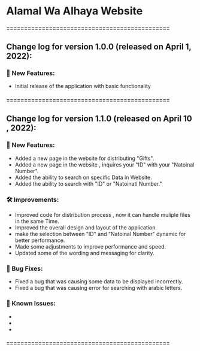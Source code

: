 # Alamal Wa Alhaya Website

#### ==============================================

## Change log for version 1.0.0 (released on April 1, 2022):

### 🎉 New Features:

  - Initial release of the application with basic functionality
  
#### ==============================================

## Change log for version 1.1.0 (released on April 10 , 2022):

### 🎉 New Features:

- Added a new page in the website for distributing "Gifts".
- Added a new page in the website , inquires your "ID" with your "Natoinal Number".
- Added the ability to search on specific Data in Website.
- Added the ability to search with "ID" or "Natoinatl Number."

### 🛠️ Improvements:

- Improved code for distribution process , now it can handle muliple files in the same Time.
- Improved the overall design and layout of the application.
- make the selection between "ID" and "Natoinal Number" dynamic for better performance.
- Made some adjustments to improve performance and speed.
- Updated some of the wording and messaging for clarity.

### 🐛 Bug Fixes:

- Fixed a bug that was causing some data to be displayed incorrectly.
- Fixed a bug that was causing error for searching with arabic letters.

### 🚧 Known Issues:

-
-
-

#### ==============================================
